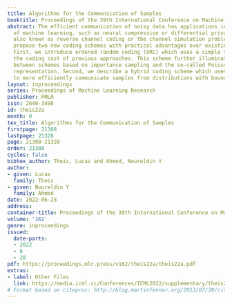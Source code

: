 ```yaml
---
title: Algorithms for the Communication of Samples
booktitle: Proceedings of the 39th International Conference on Machine Learning
abstract: The efficient communication of noisy data has applications in several areas
  of machine learning, such as neural compression or differential privacy, and is
  also known as reverse channel coding or the channel simulation problem. Here we
  propose two new coding schemes with practical advantages over existing approaches.
  First, we introduce ordered random coding (ORC) which uses a simple trick to reduce
  the coding cost of previous approaches. This scheme further illuminates a connection
  between schemes based on importance sampling and the so-called Poisson functional
  representation. Second, we describe a hybrid coding scheme which uses dithered quantization
  to more efficiently communicate samples from distributions with bounded support.
layout: inproceedings
series: Proceedings of Machine Learning Research
publisher: PMLR
issn: 2640-3498
id: theis22a
month: 0
tex_title: Algorithms for the Communication of Samples
firstpage: 21308
lastpage: 21328
page: 21308-21328
order: 21308
cycles: false
bibtex_author: Theis, Lucas and Ahmed, Noureldin Y
author:
- given: Lucas
  family: Theis
- given: Noureldin Y
  family: Ahmed
date: 2022-06-28
address:
container-title: Proceedings of the 39th International Conference on Machine Learning
volume: '162'
genre: inproceedings
issued:
  date-parts:
  - 2022
  - 6
  - 28
pdf: https://proceedings.mlr.press/v162/theis22a/theis22a.pdf
extras:
- label: Other Files
  link: https://media.icml.cc/Conferences/ICML2022/supplementary/theis22a-supp.zip
# Format based on citeproc: http://blog.martinfenner.org/2013/07/30/citeproc-yaml-for-bibliographies/
---
```

